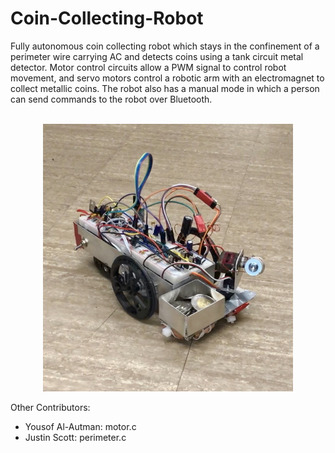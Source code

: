 # Coin-Collecting-Robot

Fully autonomous coin collecting robot which stays in the confinement of a perimeter wire carrying AC and detects coins using a tank circuit metal detector. Motor control circuits allow a PWM signal to control robot movement, and servo motors control a robotic arm with an electromagnet to collect metallic coins. The robot also has a manual mode in which a person can send commands to the robot over Bluetooth.

<p align="center">
   <br>
   <img src="coinRobot.jpg" width="400">
</p>

Other Contributors:
* Yousof Al-Autman: motor.c
* Justin Scott: perimeter.c
